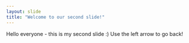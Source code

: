 ```yaml
---
layout: slide
title: "Welcome to our second slide!"
---
```

Hello everyone - this is my second slide :)
Use the left arrow to go back!
